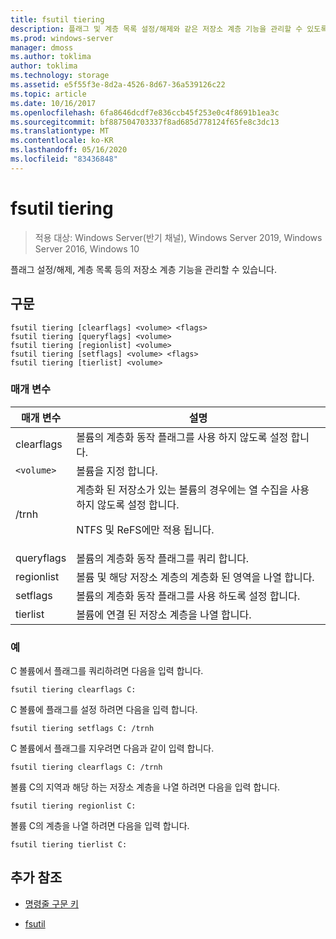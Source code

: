 ```yaml
---
title: fsutil tiering
description: 플래그 및 계층 목록 설정/해제와 같은 저장소 계층 기능을 관리할 수 있도록 하는 fsutil 계층화 명령에 대 한 참조 항목입니다.
ms.prod: windows-server
manager: dmoss
ms.author: toklima
author: toklima
ms.technology: storage
ms.assetid: e5f55f3e-8d2a-4526-8d67-36a539126c22
ms.topic: article
ms.date: 10/16/2017
ms.openlocfilehash: 6fa8646dcdf7e836ccb45f253e0c4f8691b1ea3c
ms.sourcegitcommit: bf887504703337f8ad685d778124f65fe8c3dc13
ms.translationtype: MT
ms.contentlocale: ko-KR
ms.lasthandoff: 05/16/2020
ms.locfileid: "83436848"
---
```

# <a name="fsutil-tiering"></a>fsutil tiering

> 적용 대상: Windows Server(반기 채널), Windows Server 2019, Windows Server 2016, Windows 10

플래그 설정/해제, 계층 목록 등의 저장소 계층 기능을 관리할 수 있습니다.

## <a name="syntax"></a>구문

```
fsutil tiering [clearflags] <volume> <flags>
fsutil tiering [queryflags] <volume>
fsutil tiering [regionlist] <volume>
fsutil tiering [setflags] <volume> <flags>
fsutil tiering [tierlist] <volume>
```

### <a name="parameters"></a>매개 변수

| 매개 변수 | 설명 |
| --------- | ----------- |
| clearflags | 볼륨의 계층화 동작 플래그를 사용 하지 않도록 설정 합니다. |
| `<volume>` | 볼륨을 지정 합니다. |
| /trnh | 계층화 된 저장소가 있는 볼륨의 경우에는 열 수집을 사용 하지 않도록 설정 합니다.<p>NTFS 및 ReFS에만 적용 됩니다. |
| queryflags | 볼륨의 계층화 동작 플래그를 쿼리 합니다. |
| regionlist | 볼륨 및 해당 저장소 계층의 계층화 된 영역을 나열 합니다. |
| setflags | 볼륨의 계층화 동작 플래그를 사용 하도록 설정 합니다. |
| tierlist | 볼륨에 연결 된 저장소 계층을 나열 합니다. |

### <a name="examples"></a>예

C 볼륨에서 플래그를 쿼리하려면 다음을 입력 합니다.

```
fsutil tiering clearflags C:
```

C 볼륨에 플래그를 설정 하려면 다음을 입력 합니다.

```
fsutil tiering setflags C: /trnh
```

C 볼륨에서 플래그를 지우려면 다음과 같이 입력 합니다.

```
fsutil tiering clearflags C: /trnh
```

볼륨 C의 지역과 해당 하는 저장소 계층을 나열 하려면 다음을 입력 합니다.

```
fsutil tiering regionlist C:
```

볼륨 C의 계층을 나열 하려면 다음을 입력 합니다.

```
fsutil tiering tierlist C:
```

## <a name="additional-references"></a>추가 참조

- [명령줄 구문 키](command-line-syntax-key.md)

- [fsutil](fsutil.md)
